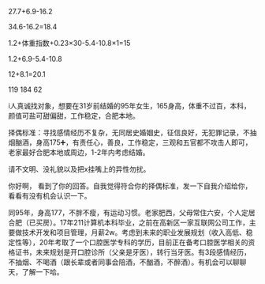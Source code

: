 27.7+6.9-16.2

34.6-16.2=18.4

1.2+体重指数+0.23×30-5.4-10.8×1=15

1.2+6.9-5.4-10.8

12+8.1=20.1

119 184
62


i人真诚找对象，想要在31岁前结婚的95年女生，165身高，体重不过百，本科，颜值可盐可甜偏甜，工作稳定，合肥本地。

择偶标准：寻找感情经历不复杂，无同居史婚姻史，征信良好，无犯罪记录，不抽烟酗酒，身高175➕，有责任心，善良，工作稳定，三观和五官都不攻击人即可，老家最好合肥本地或周边，1-2年内考虑结婚。

请不文明、没礼貌以及把x挂嘴上的异性勿扰。

你好啊， 看到了你的回答。自我觉得符合你的择偶标准，发一下自我介绍给你，看看有没有机会认识一下。

同95年，身高177，不胖不瘦，有运动习惯。老家肥西，父母常住六安，个人定居合肥（已买房）。17年211计算机本科毕业，之前在高新区一家互联网公司工作，主要做技术开发和项目管理，月薪2w。考虑到未来的职业发展规划（收入高低、稳定性等），20年考取了一个口腔医学专科的学历，目前正在备考口腔医学相关的资格证书，未来规划是开口腔诊所（父亲是牙医），转行当牙医。有3段感情经历，不抽烟、不喝酒（跟长辈或者同事会陪酒，不酗酒，不醉酒）。有机会可以聊聊天，了解一下哈。



